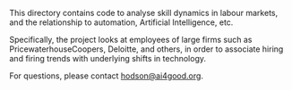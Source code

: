 This directory contains code to analyse skill dynamics in labour markets,
and the relationship to automation, Artificial Intelligence, etc.

Specifically, the project looks at employees of large firms such as
PricewaterhouseCoopers, Deloitte, and others, in order to associate hiring
and firing trends with underlying shifts in technology.

For questions, please contact hodson@ai4good.org.
